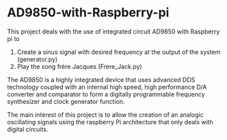# AD9850-with-Raspberry-pi
This project deals with the use of integrated circuit AD9850 with Raspberry pi to 
  1) Create a sinus signal with desired frequency at the output of the system (generator.py)
  2) Play the song frère Jacques (Frere_Jack.py)

The AD9850 is a highly integrated device that uses advanced DDS technology coupled with an internal high speed, high performance D/A converter and comparator
to form a digitally programmable frequency synthesizer and clock generator function.

The main interest of this project is to allow the creation of an analogic oscillating signals using the raspberry Pi architecture that only deals with digital circuits.

